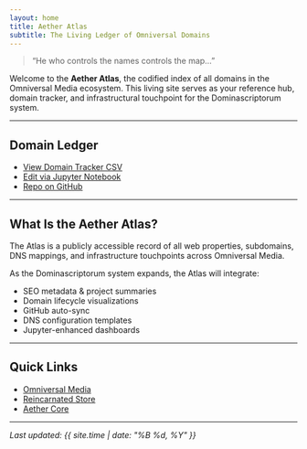 ```yaml
---
layout: home
title: Aether Atlas
subtitle: The Living Ledger of Omniversal Domains
---
```


> “He who controls the names controls the map…”

Welcome to the **Aether Atlas**, the codified index of all domains in the Omniversal Media ecosystem. This living site serves as your reference hub, domain tracker, and infrastructural touchpoint for the Dominascriptorum system.

---

## Domain Ledger

- [View Domain Tracker CSV](../Domain_Tracker_Numbers.csv)
- [Edit via Jupyter Notebook](../Domain_Tracker_Notebook.ipynb)
- [Repo on GitHub](https://github.com/OmniversalMediaLLC/Aether-Atlas)

---

## What Is the Aether Atlas?

The Atlas is a publicly accessible record of all web properties, subdomains, DNS mappings, and infrastructure touchpoints across Omniversal Media.

As the Dominascriptorum system expands, the Atlas will integrate:

- SEO metadata & project summaries
- Domain lifecycle visualizations
- GitHub auto-sync
- DNS configuration templates
- Jupyter-enhanced dashboards

---

## Quick Links

- [Omniversal Media](https://omniversalmedia.org)
- [Reincarnated Store](https://reincarnated.store)
- [Aether Core](https://aether.omniversalmedia.net)

---

*Last updated: {{ site.time | date: "%B %d, %Y" }}*
